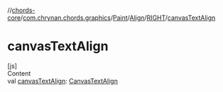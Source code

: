 //[chords-core](../../../../../index.md)/[com.chrynan.chords.graphics](../../../index.md)/[Paint](../../index.md)/[Align](../index.md)/[RIGHT](index.md)/[canvasTextAlign](canvas-text-align.md)



# canvasTextAlign  
[js]  
Content  
val [canvasTextAlign](canvas-text-align.md): [CanvasTextAlign](https://kotlinlang.org/api/latest/jvm/stdlib/org.w3c.dom/-canvas-text-align/index.html)  



